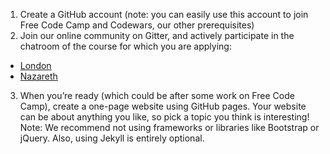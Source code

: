 1. Create a GitHub account (note: you can easily use this account to join Free Code Camp and Codewars, our other prerequisites)
2. Join our online community on Gitter, and actively participate in the chatroom of the course for which you are applying:
  + [London](https://gitter.im/codingforeveryone/london)
  + [Nazareth](https://gitter.im/codingforeveryone/nazareth-channel)
3. When you’re ready (which could be after some work on Free Code Camp), create a one-page website using GitHub pages. Your website can be about anything you like, so pick a topic you think is interesting! Note: We recommend not using frameworks or libraries like Bootstrap or jQuery. Also, using Jekyll is entirely optional.
